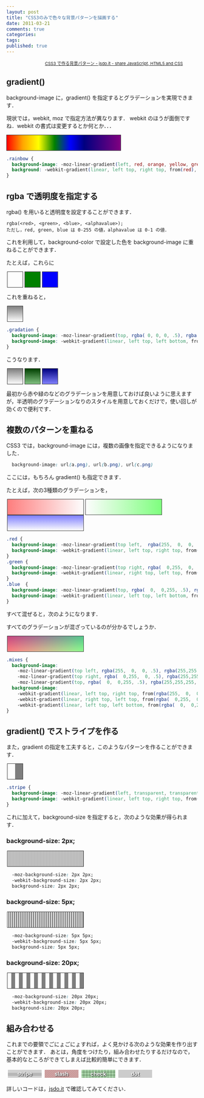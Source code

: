 ```yaml
---
layout: post
title: "CSS3のみで色々な背景パターンを描画する"
date: 2011-03-21
comments: true
categories:
tags:
published: true
---
```


<script type="text/javascript" src="http://jsdo.it/blogparts/hvCi/js?view=design"></script><p class="ttlBpJsdoit" style="width: 465px; margin: 0; text-align: right; font-size: 11px;"><a href="http://jsdo.it/ckazu/hvCi" title="CSS3 で作る背景パターン">CSS3 で作る背景パターン - jsdo.it - share JavaScript, HTML5 and CSS</a></p>

<!-- more -->

## gradient()

background-image に，gradient() を指定するとグラデーションを実現できます．

現状では，webkit, moz で指定方法が異なります．
webkit のほうが面倒ですね．webkit の書式は変更するとか何とか．．．

<strong class="rainbow"></strong>
<p><style>
strong.rainbow {
  display: inline-block;
  width: 300px;
  height: 40px;
  border: 1px solid #333;
  background: -moz-linear-gradient(left, red, orange, yellow, green, blue, navy, purple);
  background: -webkit-gradient(linear, left top, right top, from(red), color-stop(.14, orange), color-stop(.28, yellow), color-stop(.42, green), color-stop(.56, blue), color-stop(.68, navy), to(purple));
}
</style></p>

``` css
.rainbow {
  background-image: -moz-linear-gradient(left, red, orange, yellow, green, blue, navy, purple);
  background: -webkit-gradient(linear, left top, right top, from(red), color-stop(.14, orange), color-stop(.28, yellow), color-stop(.42, green), color-stop(.56, blue), color-stop(.68, navy), to(purple));
}
```

## rgba で透明度を指定する

rgba() を用いると透明度を設定することができます．

```
rgba(<red>, <green>, <blue>, <alphavalue>);
ただし，red, green, blue は 0-255 の値，alphavalue は 0-1 の値．
```

これを利用して，background-color で設定した色を background-image に重ねることができます．


たとえば，これらに

<strong class="block red"></strong><strong class="block green"></strong><strong class="block blue"></strong>


これを重ねると，

<strong class="block rgba-sample"></strong>

``` css
.gradation {
  background-image: -moz-linear-gradient(top, rgba( 0, 0, 0, .5), rgba(255,255,255, .5));
  background-image: -webkit-gradient(linear, left top, left bottom, from(rgba( 0, 0, 0, .5)), to(rgba(255,255,255, .5)));
}
```


こうなります．

<strong class="block rgba-sample red"></strong><strong class="block rgba-sample green"></strong><strong class="block rgba-sample blue"></strong>

最初から赤や緑のなどのグラデーションを用意しておけば良いように思えますが，半透明のグラデーションなりのスタイルを用意しておくだけで，使い回しが効くので便利です．

<p><style>
strong.block {
  display: inline-block;
  width: 40px;
  height: 40px;
  margin: 0 2px;
  border: 1px solid #333;
}
strong.rgba-sample { background-image: -moz-linear-gradient(top, rgba( 0, 0, 0, .5), rgba(255,255,255, .5)); }
strong.rgba-sample { background-image: -webkit-gradient(linear, left top, left bottom, from(rgba( 0, 0, 0, .5)), to(rgba(255,255,255, .5))); }

strong.red { background-color: red; }
strong.green { background-color: green; }
strong.blue { background-color: blue; }
</style></p>


## 複数のパターンを重ねる

CSS3 では，background-image には，複数の画像を指定できるようになりました．

``` css
  background-image: url(a.png), url(b.png), url(c.png)
```

ここには，もちろん gradient() も指定できます．


たとえば，次の3種類のグラデーションを，

<strong class="l-block g-red"></strong><strong class="l-block g-green"></strong><strong class="l-block g-blue"></strong>

``` css
.red {
  background-image: -moz-linear-gradient(top left,  rgba(255,  0,  0, .5), rgba(255,255,255,.1));
  background-image: -webkit-gradient(linear, left top, right top, from(rgba(255,  0,  0, .5)), to(rgba(255,255,255,.1)));
}
.green {
  background-image: -moz-linear-gradient(top right, rgba(  0,255,  0, .5), rgba(255,255,255,.1));
  background-image: -webkit-gradient(linear, right top, left top, from(rgba(  0,255,  0, .5)), to(rgba(255,255,255,.1)));
}
.blue  {
  background-image: -moz-linear-gradient(top, rgba(  0,  0,255, .5), rgba(255,255,255,.1));
  background-image: -webkit-gradient(linear, left top, left bottom, from(rgba(  0,  0,255, .5)), to(rgba(255,255,255,.1)));
}
```


すべて混ぜると，次のようになります．

すべてのグラデーションが混ざっているのが分かるでしょうか．

<strong class="l-block multi-gradient"></strong>

``` css
.mixes {
  background-image:
    -moz-linear-gradient(top left, rgba(255,  0,  0, .5), rgba(255,255,255,.1)),
    -moz-linear-gradient(top right, rgba(  0,255,  0, .5), rgba(255,255,255,.1)),
    -moz-linear-gradient(top, rgba(  0,  0,255, .5), rgba(255,255,255,.1));
  background-image:
    -webkit-gradient(linear, left top, right top, from(rgba(255,  0,  0, .5)), to(rgba(255,255,255,.1))),
    -webkit-gradient(linear, right top, left top, from(rgba(  0,255,  0, .5)), to(rgba(255,255,255,.1))),
    -webkit-gradient(linear, left top, left bottom, from(rgba(  0,  0,255, .5)), to(rgba(255,255,255,.1)));
}
```

<p><style>
strong.l-block {
  display: inline-block;
  width: 200px;
  height: 40px;
  margin: 0 2px;
  border: 1px solid #333;
}
strong.g-red   {
  background-image: -moz-linear-gradient(top left,  rgba(255,  0,  0, .5), rgba(255,255,255,.1));
  background-image: -webkit-gradient(linear, left top, right top, from(rgba(255,  0,  0, .5)), to(rgba(255,255,255,.1)));
}
strong.g-green {
  background-image: -moz-linear-gradient(top right, rgba(  0,255,  0, .5), rgba(255,255,255,.1));
  background-image: -webkit-gradient(linear, right top, left top, from(rgba(  0,255,  0, .5)), to(rgba(255,255,255,.1)));
}
strong.g-blue  {
  background-image: -moz-linear-gradient(top, rgba(  0,  0,255, .5), rgba(255,255,255,.1));
  background-image: -webkit-gradient(linear, left top, left bottom, from(rgba(  0,  0,255, .5)), to(rgba(255,255,255,.1)));
}
strong.multi-gradient {
  background-image: -moz-linear-gradient(top left,  rgba(255,  0,  0, .5), rgba(255,255,255,.1)),
                    -moz-linear-gradient(top right, rgba(  0,255,  0, .5), rgba(255,255,255,.1)),
                    -moz-linear-gradient(top,       rgba(  0,  0,255, .5), rgba(255,255,255,.1));
  background-image: -webkit-gradient(linear, left top, right top, from(rgba(255,  0,  0, .5)), to(rgba(255,255,255,.1))),
                                  -webkit-gradient(linear, right top, left top, from(rgba(  0,255,  0, .5)), to(rgba(255,255,255,.1))),
                                  -webkit-gradient(linear, left top, left bottom, from(rgba(  0,  0,255, .5)), to(rgba(255,255,255,.1)));
}
</style></p>


## gradient() でストライプを作る

また，gradient の指定を工夫すると，このようなパターンを作ることができます．

<strong class="block sample-stripe"></strong>

``` css
.stripe {
  background-image: -moz-linear-gradient(left, transparent, transparent 50%, rgba(0,0,0,.5) 50%, rgba(0,0,0,.5) 100%);
  background-image: -webkit-gradient(linear, left top, right top, from(transparent), color-stop(.5, transparent), color-stop(.5, rgba(0,0,0,.5)), to(rgba(0,0,0,.5)));
}
```


これに加えて，background-size を指定すると，次のような効果が得られます．

### background-size: 2px;

<strong class="l-block sample-stripe bgsize2"></strong>

``` css
  -moz-background-size: 2px 2px;
  -webkit-background-size: 2px 2px;
  background-size: 2px 2px;
```

### background-size: 5px;

<strong class="l-block sample-stripe bgsize5"></strong>

``` css
  -moz-background-size: 5px 5px;
  -webkit-background-size: 5px 5px;
  background-size: 5px 5px;
```

### background-size: 20px;

<strong class="l-block sample-stripe bgsize20"></strong>

``` css
  -moz-background-size: 20px 20px;
  -webkit-background-size: 20px 20px;
  background-size: 20px 20px;
```

<p><style>
strong.sample-stripe {
  background-image: -moz-linear-gradient(left, transparent, transparent 50%, rgba(0,0,0,.5) 50%, rgba(0,0,0,.5) 100%);
  background-image: -webkit-gradient(linear, left top, right top, from(transparent), color-stop(.5, transparent), color-stop(.5, rgba(0,0,0,.5)), to(rgba(0,0,0,.5)));
}
strong.bgsize2 {
  -moz-background-size: 2px 2px;
  -webkit-background-size: 2px 2px;
  background-size: 2px 2px;
}
strong.bgsize5 {
  -moz-background-size: 5px 5px;
  -webkit-background-size: 5px 5px;
  background-size: 5px 5px;
}
strong.bgsize20 {
  -moz-background-size: 20px 20px;
  -webkit-background-size: 20px 20px;
  background-size: 20px 20px;
}
</style></p>


## 組み合わせる

これまでの要領でごにょごにょすれば，よく見かける次のような効果を作り出すことができます．
あとは，角度をつけたり，組み合わせたりするだけなので，基本的なところができてしまえば比較的簡単にできます．

<strong class="button stripe">stripe</strong><strong class="button slash">slash</strong><strong class="button check">check</strong><strong class="button dot">dot</strong>


詳しいコードは，[jsdo.it](http://jsdo.it/ckazu/hvCi) で確認してみてください．

<p><style>
strong.button {
  display: inline-block;
  margin: 4px;
  padding: 2px 0.5em;
  min-width: 75px;
  color: white;
  background-color: #ccc;

  font: normal italic 1em/2em sans-serif;
  text-align: center;
  text-shadow: 1px 1px 2px #000;

  border: 1px solid #333;
  position: relative;
  
  -webkit-box-shadow: 0  1px  1px #fff inset,
                      0 -2px  2px rgba( 0, 0, 0, .3) inset,
                      1px 1px 2px #333;
  -moz-box-shadow: 0  1px  1px #fff inset,
                   0 -2px  2px rgba( 0, 0, 0, .3) inset,
                   1px 1px 2px #333;

  transition: background-color .5s ease, color .5s ease;
  -webkit-transition: background-color .5s ease, color .5s ease;
  -moz-transition: background-color .5s ease, color .5s ease;
}
strong.stripe {
  background-image: -webkit-gradient(
                      linear,
                      left top,
                      left bottom,
                      from(rgba(255,255,255, .1)),
                      color-stop(.5, rgba(255,255,255, .1)),
                      color-stop(.5, rgba(  0,  0,  0, .1)),
                      to(rgba( 0, 0, 0, .1)));
  background-image: -moz-linear-gradient(
                      top,
                      rgba(255,255,255, .1)   0,
                      rgba(255,255,255, .1)  50%,
                      rgba(  0,  0,  0, .1)  50%,
                      rgba(  0,  0,  0, .1) 100%);
  background-size: 16px;
  -webkit-background-size: 16px;
  -moz-background-size: 16px;
}
strong.slash {
  background-color: #c99;
  background-image: -webkit-gradient(
                      linear,
                      left top,
                      right bottom,
                      from(           rgba(  0,  0,  0, .1)),
                      color-stop(.05, rgba(  0,  0,  0, .1)),
                      color-stop(.05, rgba(255,255,255, .1)),
                      color-stop(.45, rgba(255,255,255, .1)),
                      color-stop(.45, rgba(  0,  0,  0, .1)),
                      color-stop(.55, rgba(  0,  0,  0, .1)),
                      color-stop(.55, rgba(255,255,255, .1)),
                      color-stop(.95, rgba(255,255,255, .1)),
                      color-stop(.95, rgba(  0,  0,  0, .1)),
                      to(             rgba(  0,  0,  0, .1)));

  background-image: -moz-linear-gradient(
                      -45deg,
                      rgba(  0,  0,  0, .1)  0,
                      rgba(  0,  0,  0, .1)   5%,
                      rgba(255,255,255, .1)   5%,
                      rgba(255,255,255, .1)  45%,
                      rgba(  0,  0,  0, .1)  45%,
                      rgba(  0,  0,  0, .1)  55%,
                      rgba(255,255,255, .1)  55%,
                      rgba(255,255,255, .1)  95%,
                      rgba(  0,  0,  0, .1)  95%,
                      rgba(  0,  0,  0, .1) 100%);
  background-size: 5px 5px;
  -webkit-background-size: 5px 5px;
  -moz-background-size: 5px 5px;
}
strong.check {
  background-color: #9c9;
  background-image: -webkit-gradient(
                      linear,
                      left top,
                      left bottom,
                      from(rgba(255,255,255, .1)),
                      color-stop(.5, rgba(255,255,255, .1)),
                      color-stop(.5, rgba(  0,  0,  0, .1)),
                      to(rgba( 0, 0, 0, .1))),
                   -webkit-gradient(
                      linear,
                      left top,
                      right top,
                      from(rgba(255,255,255, .1)),
                      color-stop(.5, rgba(255,255,255, .1)),
                      color-stop(.5, rgba(  0,  0,  0, .1)),
                      to(rgba( 0, 0, 0, .1)));
  background-image: -moz-linear-gradient(
                      top,
                      rgba(255,255,255, .1)   0,
                      rgba(255,255,255, .1)  50%,
                      rgba(  0,  0,  0, .1)  50%,
                      rgba(  0,  0,  0, .1) 100%),
                    -moz-linear-gradient(
                      left,
                      rgba(255,255,255, .1)   0,
                      rgba(255,255,255, .1)  50%,
                      rgba(  0,  0,  0, .1)  50%,
                      rgba(  0,  0,  0, .1) 100%);
  background-size: 8px 8px;
  -webkit-background-size: 8px 8px;
  -moz-background-size: 8px 8px;
}

strong.dot {
  background-color: #99c;
  background-image: -webkit-gradient(
                      radial,
                      center center, 0,
                      center center, 3,
                      from(rgba(255,255,255, .1)),
                      color-stop(.75, rgba(255,255,255, .1)),
                      to(rgba( 0, 0, 0, .1)));
  background-image: -moz-radial-gradient(
                      center,
                      circle closest-side,
                      rgba(255,255,255, .1),
                      rgba(255,255,255, .1) 50%,
                      rgba( 0, 0, 0, .1) 50%,
                      rgba( 0, 0, 0, .1));
  background-size: 10px 10px;
  -webkit-background-size: 10px 10px;
  -moz-background-size: 10px 10px;
}
</style></p>
